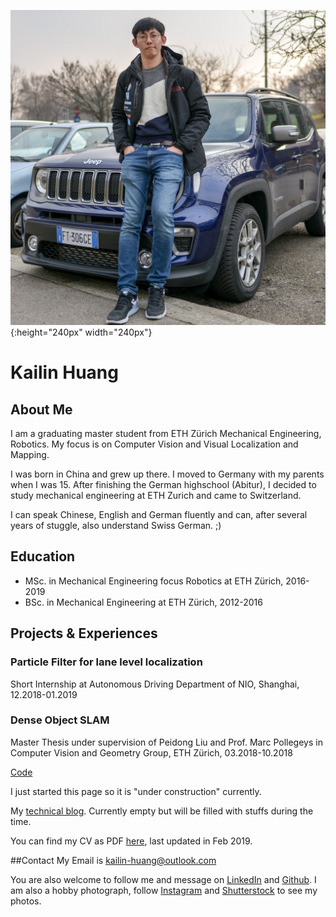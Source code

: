 ![](./resources/KailinHuangPhoto.jpg){:height="240px" width="240px"}
# **Kailin Huang**  

## About Me
I am a graduating master student from ETH Zürich Mechanical Engineering, Robotics. My focus is on Computer Vision and Visual Localization and Mapping.

I was born in China and grew up there. I moved to Germany with my parents when I was 15. After finishing the German highschool (Abitur), I decided to study mechanical engineering at ETH Zurich and came to Switzerland.

I can speak Chinese, English and German fluently and can, after several years of stuggle, also understand Swiss German. ;)

## Education
* MSc. in Mechanical Engineering focus Robotics at ETH Zürich, 2016-2019
* BSc. in Mechanical Engineering at ETH Zürich, 2012-2016

## Projects & Experiences

### Particle Filter for lane level localization
Short Internship at Autonomous Driving Department of NIO, Shanghai, 12.2018-01.2019

### Dense Object SLAM
Master Thesis  under supervision of Peidong Liu and Prof. Marc Pollegeys in Computer Vision and Geometry Group, ETH Zürich, 03.2018-10.2018

[Code](https://github.com/khuang93/MT_ObjSLAM)















I just started this page so it is "under construction" currently.







My [technical blog](./blogs/blogs.md). Currently empty but will be filled with stuffs during the time.





You can find my CV as PDF [here](./resources/CV-Kailin_Huang_2019_Feb_Photo.pdf), last updated in Feb 2019.

##Contact
My Email is kailin-huang@outlook.com 

You are also welcome to follow me and message on [LinkedIn](https://www.linkedin.com/in/kailinhuang93/) and [Github](https://github.com/khuang93). 
I am also a hobby photograph, follow [Instagram](https://www.instagram.com/khuang1993/) and [Shutterstock](https://www.shutterstock.com/g/Kailin+Huang) to see my photos.
